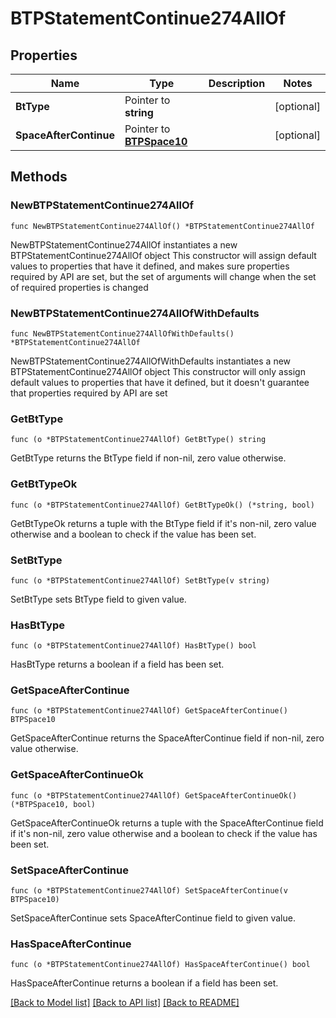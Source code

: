 # BTPStatementContinue274AllOf

## Properties

Name | Type | Description | Notes
------------ | ------------- | ------------- | -------------
**BtType** | Pointer to **string** |  | [optional] 
**SpaceAfterContinue** | Pointer to [**BTPSpace10**](BTPSpace-10.md) |  | [optional] 

## Methods

### NewBTPStatementContinue274AllOf

`func NewBTPStatementContinue274AllOf() *BTPStatementContinue274AllOf`

NewBTPStatementContinue274AllOf instantiates a new BTPStatementContinue274AllOf object
This constructor will assign default values to properties that have it defined,
and makes sure properties required by API are set, but the set of arguments
will change when the set of required properties is changed

### NewBTPStatementContinue274AllOfWithDefaults

`func NewBTPStatementContinue274AllOfWithDefaults() *BTPStatementContinue274AllOf`

NewBTPStatementContinue274AllOfWithDefaults instantiates a new BTPStatementContinue274AllOf object
This constructor will only assign default values to properties that have it defined,
but it doesn't guarantee that properties required by API are set

### GetBtType

`func (o *BTPStatementContinue274AllOf) GetBtType() string`

GetBtType returns the BtType field if non-nil, zero value otherwise.

### GetBtTypeOk

`func (o *BTPStatementContinue274AllOf) GetBtTypeOk() (*string, bool)`

GetBtTypeOk returns a tuple with the BtType field if it's non-nil, zero value otherwise
and a boolean to check if the value has been set.

### SetBtType

`func (o *BTPStatementContinue274AllOf) SetBtType(v string)`

SetBtType sets BtType field to given value.

### HasBtType

`func (o *BTPStatementContinue274AllOf) HasBtType() bool`

HasBtType returns a boolean if a field has been set.

### GetSpaceAfterContinue

`func (o *BTPStatementContinue274AllOf) GetSpaceAfterContinue() BTPSpace10`

GetSpaceAfterContinue returns the SpaceAfterContinue field if non-nil, zero value otherwise.

### GetSpaceAfterContinueOk

`func (o *BTPStatementContinue274AllOf) GetSpaceAfterContinueOk() (*BTPSpace10, bool)`

GetSpaceAfterContinueOk returns a tuple with the SpaceAfterContinue field if it's non-nil, zero value otherwise
and a boolean to check if the value has been set.

### SetSpaceAfterContinue

`func (o *BTPStatementContinue274AllOf) SetSpaceAfterContinue(v BTPSpace10)`

SetSpaceAfterContinue sets SpaceAfterContinue field to given value.

### HasSpaceAfterContinue

`func (o *BTPStatementContinue274AllOf) HasSpaceAfterContinue() bool`

HasSpaceAfterContinue returns a boolean if a field has been set.


[[Back to Model list]](../README.md#documentation-for-models) [[Back to API list]](../README.md#documentation-for-api-endpoints) [[Back to README]](../README.md)


